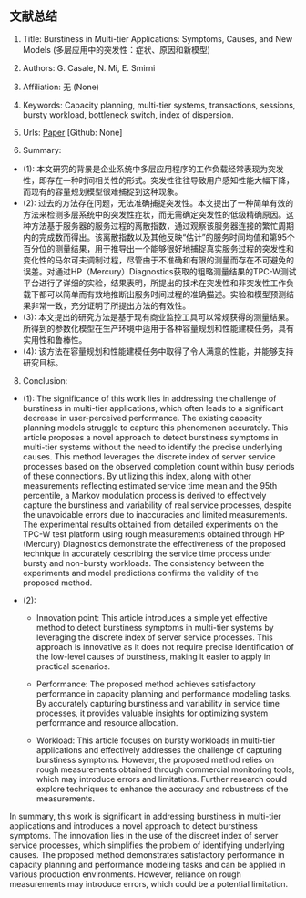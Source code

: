 ## 文献总结




1. Title: Burstiness in Multi-tier Applications: Symptoms, Causes, and New Models (多层应用中的突发性：症状、原因和新模型)

2. Authors: G. Casale, N. Mi, E. Smirni

3. Affiliation: 无 (None)

4. Keywords: Capacity planning, multi-tier systems, transactions, sessions, bursty workload, bottleneck switch, index of dispersion.

5. Urls: [Paper](https://link.springer.com/chapter/10.1007%2F978-3-642-11623-0_5) [Github: None]

6. Summary: 
- (1): 本文研究的背景是企业系统中多层应用程序的工作负载经常表现为突发性，即存在一种时间相关性的形式。突发性往往导致用户感知性能大幅下降，而现有的容量规划模型很难捕捉到这种现象。
- (2): 过去的方法存在问题，无法准确捕捉突发性。本文提出了一种简单有效的方法来检测多层系统中的突发性症状，而无需确定突发性的低级精确原因。这种方法基于服务器的服务过程的离散指数，通过观察该服务器连接的繁忙周期内的完成数而得出。该离散指数以及其他反映“估计”的服务时间均值和第95个百分位的测量结果，用于推导出一个能够很好地捕捉真实服务过程的突发性和变化性的马尔可夫调制过程，尽管由于不准确和有限的测量而存在不可避免的误差。对通过HP（Mercury）Diagnostics获取的粗略测量结果的TPC-W测试平台进行了详细的实验，结果表明，所提出的技术在突发性和非突发性工作负载下都可以简单而有效地推断出服务时间过程的准确描述。实验和模型预测结果非常一致，充分证明了所提出方法的有效性。
- (3): 本文提出的研究方法是基于现有商业监控工具可以常规获得的测量结果。所得到的参数化模型在生产环境中适用于各种容量规划和性能建模任务，具有实用性和鲁棒性。
- (4): 该方法在容量规划和性能建模任务中取得了令人满意的性能，并能够支持研究目标。





8. Conclusion:

- (1): The significance of this work lies in addressing the challenge of burstiness in multi-tier applications, which often leads to a significant decrease in user-perceived performance. The existing capacity planning models struggle to capture this phenomenon accurately. This article proposes a novel approach to detect burstiness symptoms in multi-tier systems without the need to identify the precise underlying causes. This method leverages the discrete index of server service processes based on the observed completion count within busy periods of these connections. By utilizing this index, along with other measurements reflecting estimated service time mean and the 95th percentile, a Markov modulation process is derived to effectively capture the burstiness and variability of real service processes, despite the unavoidable errors due to inaccuracies and limited measurements. The experimental results obtained from detailed experiments on the TPC-W test platform using rough measurements obtained through HP (Mercury) Diagnostics demonstrate the effectiveness of the proposed technique in accurately describing the service time process under bursty and non-bursty workloads. The consistency between the experiments and model predictions confirms the validity of the proposed method.

- (2): 
    - Innovation point: This article introduces a simple yet effective method to detect burstiness symptoms in multi-tier systems by leveraging the discrete index of server service processes. This approach is innovative as it does not require precise identification of the low-level causes of burstiness, making it easier to apply in practical scenarios.

    - Performance: The proposed method achieves satisfactory performance in capacity planning and performance modeling tasks. By accurately capturing burstiness and variability in service time processes, it provides valuable insights for optimizing system performance and resource allocation.

    - Workload: This article focuses on bursty workloads in multi-tier applications and effectively addresses the challenge of capturing burstiness symptoms. However, the proposed method relies on rough measurements obtained through commercial monitoring tools, which may introduce errors and limitations. Further research could explore techniques to enhance the accuracy and robustness of the measurements.

In summary, this work is significant in addressing burstiness in multi-tier applications and introduces a novel approach to detect burstiness symptoms. The innovation lies in the use of the discreet index of server service processes, which simplifies the problem of identifying underlying causes. The proposed method demonstrates satisfactory performance in capacity planning and performance modeling tasks and can be applied in various production environments. However, reliance on rough measurements may introduce errors, which could be a potential limitation.




